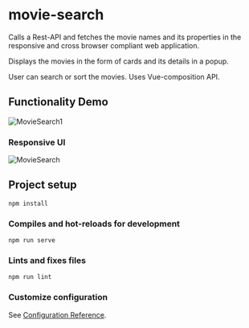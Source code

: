 # movie-search

Calls a Rest-API and fetches the movie names and its properties in the responsive and cross browser compliant web application. 

Displays the movies in the form of cards and its details in a popup. 

User can search or sort the movies. Uses Vue-composition API.


## Functionality Demo
![MovieSearch1](https://user-images.githubusercontent.com/48437229/110198919-d08e5c80-7e7b-11eb-9057-defe238986dd.gif)

### Responsive UI
![MovieSearch](https://user-images.githubusercontent.com/48437229/110198930-e26fff80-7e7b-11eb-8ad4-7bad1cb3898f.gif)


## Project setup
```
npm install
```

### Compiles and hot-reloads for development
```
npm run serve
```

### Lints and fixes files
```
npm run lint
```

### Customize configuration
See [Configuration Reference](https://cli.vuejs.org/config/).
